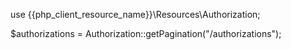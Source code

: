 use {{php_client_resource_name}}\Resources\Authorization;

$authorizations = Authorization::getPagination("/authorizations");

